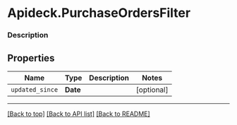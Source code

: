 # Apideck.PurchaseOrdersFilter

### Description

## Properties
Name | Type | Description | Notes
------------ | ------------- | ------------- | -------------
`updated_since` | **Date** |  | [optional] 





---

[[Back to top]](#) [[Back to API list]](../../../../README.md#documentation-for-api-endpoints) [[Back to README]](../../../../README.md)


